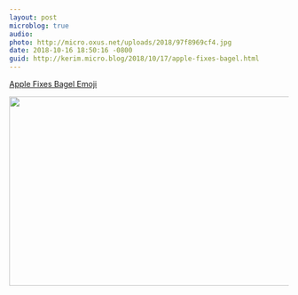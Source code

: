 ```yaml
---
layout: post
microblog: true
audio: 
photo: http://micro.oxus.net/uploads/2018/97f8969cf4.jpg
date: 2018-10-16 18:50:16 -0800
guid: http://kerim.micro.blog/2018/10/17/apple-fixes-bagel.html
---
```

[Apple Fixes Bagel Emoji](https://blog.emojipedia.org/apple-fixes-bagel-emoji/)

<img src="http://micro.oxus.net/uploads/2018/97f8969cf4.jpg" width="600" height="341" />
